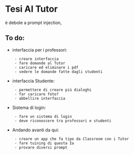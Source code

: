 # Tesi AI Tutor
è debole a prompt injection, 

## To do:

- interfaccia per i professori: 

       - creare interfaccia
       - fare domande al Tutor
       - caricare ed eliminare i pdf 
       - vedere le domande fatte dagli studenti
- interfaccia Studente:

       - permettere di creare più dialoghi 
       - far caricare foto?
       - abbellire interfaccia
- Sistema di login:
  
       - fare un sistema di login
       - deve riconoscere tra professori e studenti
  
- Andando avanti da qui:
  
       - creare un app che fa tipo da Classroom con i Tutor
       - fare tuining di questa Ia
       - provare diversi prompt 
